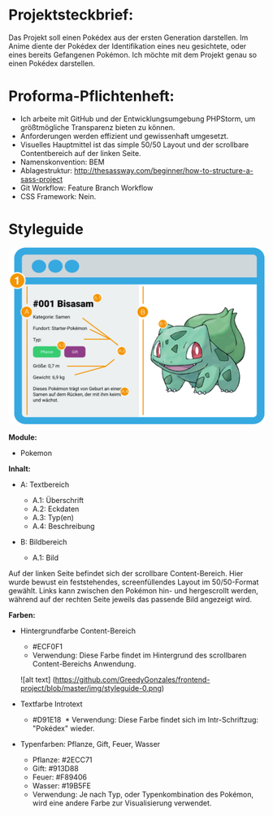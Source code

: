 # Projektsteckbrief:
Das Projekt soll einen Pokédex aus der ersten Generation darstellen. Im Anime diente der Pokédex der Identifikation eines neu gesichtete, oder eines bereits Gefangenen Pokémon. Ich möchte mit dem Projekt genau so einen Pokédex darstellen.


# Proforma-Pflichtenheft:
* Ich arbeite mit GitHub und der Entwicklungsumgebung PHPStorm, um größtmögliche Transparenz bieten zu können.
* Anforderungen werden effizient und gewissenhaft umgesetzt.
* Visuelles Hauptmittel ist das simple 50/50 Layout und der scrollbare Contentbereich auf der linken Seite.
* Namenskonvention: BEM
* Ablagestruktur: http://thesassway.com/beginner/how-to-structure-a-sass-project
* Git Workflow: Feature Branch Workflow
* CSS Framework: Nein.


# Styleguide

![Styleguide-Image](https://github.com/GreedyGonzales/frontend-project/blob/master/img/styleguide-1.png)

**Module:**
* Pokemon
  
**Inhalt:**
* A: Textbereich
  * A.1: Überschrift
  * A.2: Eckdaten
  * A.3: Typ(en)
  * A.4: Beschreibung
  
* B: Bildbereich
  * A.1: Bild
  
Auf der linken Seite befindet sich der scrollbare Content-Bereich. Hier wurde bewust ein feststehendes, screenfüllendes Layout im 50/50-Format gewählt. Links kann zwischen den Pokémon hin- und hergescrollt werden, während auf der rechten Seite jeweils das passende Bild angezeigt wird.

**Farben:**
* Hintergrundfarbe Content-Bereich
  * #ECF0F1
  * Verwendung: Diese Farbe findet im Hintergrund des scrollbaren Content-Bereichs Anwendung.
  
  ![alt text]
  (https://github.com/GreedyGonzales/frontend-project/blob/master/img/styleguide-0.png)
  
* Textfarbe Introtext
  * #D91E18
  * Verwendung: Diese Farbe findet sich im Intr-Schriftzug: "Pokédex" wieder.

* Typenfarben: Pflanze, Gift, Feuer, Wasser
  * Pflanze: #2ECC71
  * Gift: #913D88
  * Feuer: #F89406
  * Wasser: #19B5FE
  * Verwendung: Je nach Typ, oder Typenkombination des Pokémon, wird eine andere Farbe zur Visualisierung verwendet.
